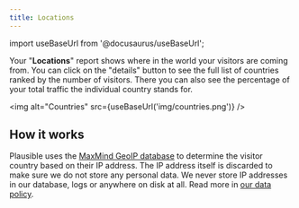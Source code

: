 ```yaml
---
title: Locations
---
```


import useBaseUrl from '@docusaurus/useBaseUrl';

Your "**Locations**" report shows where in the world your visitors are coming from. You can click on the "details" button to see the full list of countries ranked by the number of visitors. There you can also see the percentage of your total traffic the individual country stands for.

<img alt="Countries" src={useBaseUrl('img/countries.png')} />

## How it works

Plausible uses the [MaxMind GeoIP database](https://www.maxmind.com/en/home) to determine the visitor country based on their IP address. The IP address itself
is discarded to make sure we do not store any personal data. We never store IP addresses in our database, logs or anywhere on disk at all. Read more in [our data policy](https://plausible.io/data-policy).
